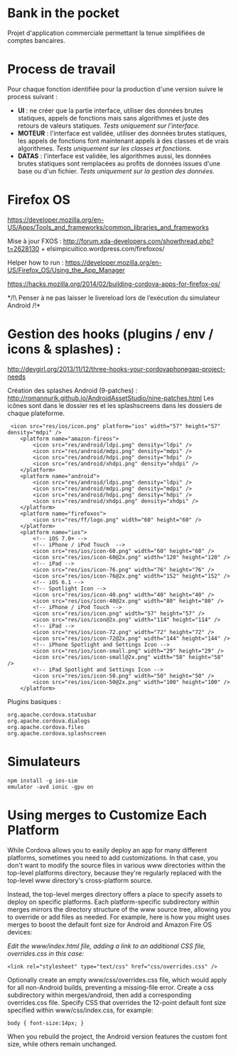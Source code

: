 Bank in the pocket
=====================

Projet d'application commerciale permettant la tenue simplifiées de comptes bancaires.

# Process de travail
Pour chaque fonction identifiée pour la production d'une version suivre le process suivant :
- **UI** : ne créer que la partie interface, utiliser des données brutes statiques, appels de fonctions mais sans algorithmes et juste des retours de valeurs statiques. *Tests uniquement sur l'interface.*
- **MOTEUR** : l'interface est validée, utiliser des données brutes statiques, les appels de fonctions font maintenant appels à des classes et de vrais algorithmes. *Tests uniquement sur les classes et fonctions.*
- **DATAS** : l'interface est validée, les algorithmes aussi, les données brutes statiques sont remplacées au profits de données issues d'une base ou d'un fichier. *Tests uniquement sur la gestion des données.*

# Firefox OS
https://developer.mozilla.org/en-US/Apps/Tools_and_frameworks/common_libraries_and_frameworks

Mise à jour FXOS : http://forum.xda-developers.com/showthread.php?t=2628130 + elsimpicuitico.wordpress.com/firefoxos/

Helper how to run : https://developer.mozilla.org/en-US/Firefox_OS/Using_the_App_Manager

https://hacks.mozilla.org/2014/02/building-cordova-apps-for-firefox-os/

*/!\ Penser à ne pas laisser le livereload lors de l’exécution du simulateur Android /!\*

# Gestion des hooks (plugins / env / icons & splashes) :
http://devgirl.org/2013/11/12/three-hooks-your-cordovaphonegap-project-needs

Création des splashes Android (9-patches) : http://romannurik.github.io/AndroidAssetStudio/nine-patches.html
Les icônes sont dans le dossier res et les splashscreens dans les dossiers de chaque plateforme.

```
 <icon src="res/ios/icon.png" platform="ios" width="57" height="57" density="mdpi" />
    <platform name="amazon-fireos">
        <icon src="res/android/ldpi.png" density="ldpi" />
        <icon src="res/android/mdpi.png" density="mdpi" />
        <icon src="res/android/hdpi.png" density="hdpi" />
        <icon src="res/android/xhdpi.png" density="xhdpi" />
    </platform>
    <platform name="android">
        <icon src="res/android/ldpi.png" density="ldpi" />
        <icon src="res/android/mdpi.png" density="mdpi" />
        <icon src="res/android/hdpi.png" density="hdpi" />
        <icon src="res/android/xhdpi.png" density="xhdpi" />
    </platform>
    <platform name="firefoxos">
        <icon src="res/ff/logo.png" width="60" height="60" />
    </platform>
    <platform name="ios">
        <!-- iOS 7.0+ -->
        <!-- iPhone / iPod Touch  -->
        <icon src="res/ios/icon-60.png" width="60" height="60" />
        <icon src="res/ios/icon-60@2x.png" width="120" height="120" />
        <!-- iPad -->
        <icon src="res/ios/icon-76.png" width="76" height="76" />
        <icon src="res/ios/icon-76@2x.png" width="152" height="152" />
        <!-- iOS 6.1 -->
        <!-- Spotlight Icon -->
        <icon src="res/ios/icon-40.png" width="40" height="40" />
        <icon src="res/ios/icon-40@2x.png" width="80" height="80" />
        <!-- iPhone / iPod Touch -->
        <icon src="res/ios/icon.png" width="57" height="57" />
        <icon src="res/ios/icon@2x.png" width="114" height="114" />
        <!-- iPad -->
        <icon src="res/ios/icon-72.png" width="72" height="72" />
        <icon src="res/ios/icon-72@2x.png" width="144" height="144" />
        <!-- iPhone Spotlight and Settings Icon -->
        <icon src="res/ios/icon-small.png" width="29" height="29" />
        <icon src="res/ios/icon-small@2x.png" width="58" height="58" />
        <!-- iPad Spotlight and Settings Icon -->
        <icon src="res/ios/icon-50.png" width="50" height="50" />
        <icon src="res/ios/icon-50@2x.png" width="100" height="100" />
    </platform>
```

Plugins basiques :

```
org.apache.cordova.statusbar
org.apache.cordova.dialogs
org.apache.cordova.files
org.apache.cordova.splashscreen
```

# Simulateurs
```
npm install -g ios-sim
emulator -avd ionic -gpu on
```

# Using merges to Customize Each Platform
While Cordova allows you to easily deploy an app for many different platforms, sometimes you need to add customizations. In that case, you don't want to modify the source files in various www directories within the top-level platforms directory, because they're regularly replaced with the top-level www directory's cross-platform source.

Instead, the top-level merges directory offers a place to specify assets to deploy on specific platforms. Each platform-specific subdirectory within merges mirrors the directory structure of the www source tree, allowing you to override or add files as needed. For example, here is how you might uses merges to boost the default font size for Android and Amazon Fire OS devices:

*Edit the www/index.html file, adding a link to an additional CSS file, overrides.css in this case:*

```
<link rel="stylesheet" type="text/css" href="css/overrides.css" />
```
Optionally create an empty www/css/overrides.css file, which would apply for all non-Android builds, preventing a missing-file error.
Create a css subdirectory within merges/android, then add a corresponding overrides.css file. Specify CSS that overrides the 12-point default font size specified within www/css/index.css, for example:

```
body { font-size:14px; }
```
When you rebuild the project, the Android version features the custom font size, while others remain unchanged.
